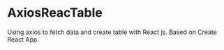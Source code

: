 # AxiosReacTable
Using axios to fetch data and create table with React js. Based on Create React App.
